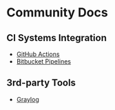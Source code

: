 # Community Docs

## CI Systems Integration

* [GitHub Actions](github-actions/README.md)
* [Bitbucket Pipelines](bitbucket-pipelines/README.md)

## 3rd-party Tools

* [Graylog](graylog/README.md)
